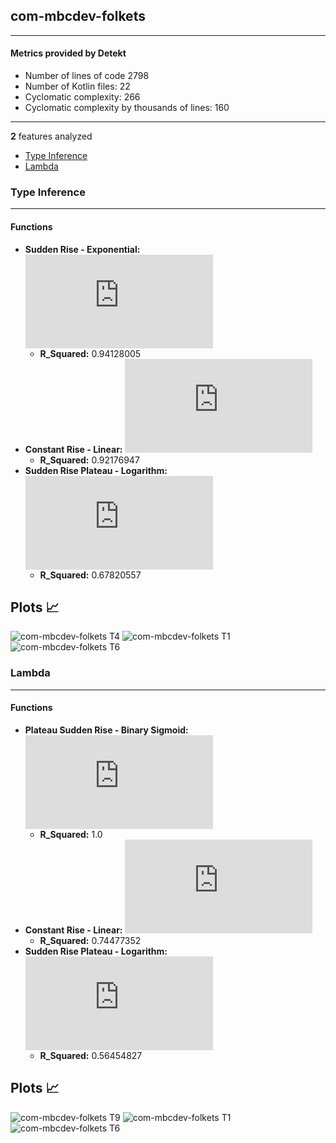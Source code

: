 ## com-mbcdev-folkets
----
#### Metrics provided by Detekt
* Number of lines of code 2798
* Number of Kotlin files: 22
* Cyclomatic complexity: 266
* Cyclomatic complexity by thousands of lines: 160 

----
**2** features analyzed

*	<a href="#type_inference">Type Inference</a> 
*	<a href="#lambda">Lambda</a> 


### <a name="type_inference">Type Inference</a>
----
#### Functions
* **Sudden Rise - Exponential:** ![equation](http://latex.codecogs.com/svg.latex?-295.698782x%5E%7B1.015255%7D%20&plus;%20-23.71176)
    * **R_Squared:** 0.94128005
* **Constant Rise - Linear:** ![equation](http://latex.codecogs.com/svg.latex?2.740147x%20&plus;%2039.904389)
    * **R_Squared:** 0.92176947
* **Sudden Rise Plateau - Logarithm:** ![equation](http://latex.codecogs.com/svg.latex?48.627931%5Clog_%7B2.782989%7D%28x%29%20&plus;%200.0)
    * **R_Squared:** 0.67820557

**Plots** :chart_with_upwards_trend:
-----

![com-mbcdev-folkets T4](../plots/com-mbcdev-folkets_type_inference_T4.png)
![com-mbcdev-folkets T1](../plots/com-mbcdev-folkets_type_inference_T1.png)
![com-mbcdev-folkets T6](../plots/com-mbcdev-folkets_type_inference_T6.png)
### <a name="lambda">Lambda</a>
----
#### Functions
* **Plateau Sudden Rise - Binary Sigmoid:** ![equation](http://latex.codecogs.com/svg.latex?%5Cfrac%7B1.0%7D%7B1%20&plus;%20%5Cepsilon%5E%28-43.378285%28x%20-38.499996%29%29%7D%20&plus;%201.0)
    * **R_Squared:** 1.0
* **Constant Rise - Linear:** ![equation](http://latex.codecogs.com/svg.latex?0.017946x%20&plus;%200.788422)
    * **R_Squared:** 0.74477352
* **Sudden Rise Plateau - Logarithm:** ![equation](http://latex.codecogs.com/svg.latex?1.003053%5Clog_%7B11.559509%7D%28x%29%20&plus;%200.125587)
    * **R_Squared:** 0.56454827

**Plots** :chart_with_upwards_trend:
-----

![com-mbcdev-folkets T9](../plots/com-mbcdev-folkets_lambda_T9.png)
![com-mbcdev-folkets T1](../plots/com-mbcdev-folkets_lambda_T1.png)
![com-mbcdev-folkets T6](../plots/com-mbcdev-folkets_lambda_T6.png)
